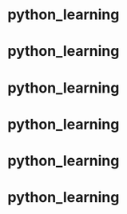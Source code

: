 # python_learning
# python_learning
# python_learning
# python_learning
# python_learning
# python_learning
